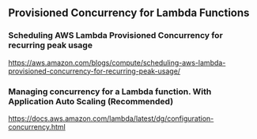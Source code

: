 ## Provisioned Concurrency for Lambda Functions


### Scheduling AWS Lambda Provisioned Concurrency for recurring peak usage

https://aws.amazon.com/blogs/compute/scheduling-aws-lambda-provisioned-concurrency-for-recurring-peak-usage/

### Managing concurrency for a Lambda function. With Application Auto Scaling (Recommended)

https://docs.aws.amazon.com/lambda/latest/dg/configuration-concurrency.html
